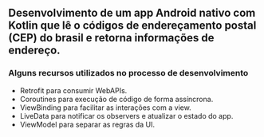 ## Desenvolvimento de um app Android nativo com Kotlin que lê o códigos de endereçamento postal (CEP) do brasil e retorna informações de endereço.

### Alguns recursos utilizados no processo de desenvolvimento 
- Retrofit para consumir WebAPIs.
- Coroutines para execução de código de forma assíncrona.
- ViewBinding para facilitar as interações com a view.
- LiveData para notificar os observers e atualizar o estado do app.
- ViewModel para separar as regras da UI.
